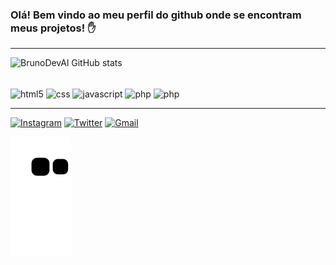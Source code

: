    ### Olá! Bem vindo ao meu perfil do github onde se encontram meus projetos! ✋

  <hr>

![BrunoDevAl GitHub stats](https://github-readme-stats.vercel.app/api?username=BrunoDevAL&show_icons=true&theme=radical)

<div style="display: inline_block"> <br>
<!--- --->
<img align="center" alt="html5" src="https://img.shields.io/badge/HTML5-E34F26?style=for-the-badge&logo=html5&logoColor=white">
<!--- --->
<img align="center" alt="css" src="https://img.shields.io/badge/CSS3-1572B6?style=for-the-badge&logo=css3&logoColor=white">
<!--- --->
<img align="center" alt="javascript" src="https://img.shields.io/badge/JavaScript-323330?style=for-the-badge&logo=javascript&logoColor=F7DF1E">
<!--- --->
<img align="center" alt="php" src="https://img.shields.io/badge/PHP-777BB4?style=for-the-badge&logo=php&logoColor=white">
<!--- --->
<img align="center" alt="php" src="https://img.shields.io/badge/MySQL-00000F?style=for-the-badge&logo=mysql&logoColor=white">
</div> 

<hr>

 [![Instagram](https://img.shields.io/badge/Instagram-E4405F?style=for-the-badge&logo=instagram&logoColor=white)](https://instagram.com/brunoalves.bjj)
 [![Twitter](https://img.shields.io/badge/Twitter-1DA1F2?style=for-the-badge&logo=twitter&logoColor=white)](https://twitter.com/brunounix)
 [![Gmail](https://img.shields.io/badge/Gmail-D14836?style=for-the-badge&logo=gmail&logoColor=white)](mailto:brunoalves_engsoft@gmail.com)

 
 ![snake gif](https://github.com/BrunoDevAL/BrunoDevAL/blob/output/github-contribution-grid-snake.svg)

